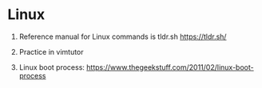 # Linux

1) Reference manual for Linux commands is tldr.sh
https://tldr.sh/

2) Practice in vimtutor

3) Linux boot process:
https://www.thegeekstuff.com/2011/02/linux-boot-process





